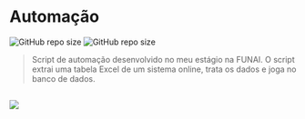 # Automação

![GitHub repo size](https://img.shields.io/github/last-commit/davimcostaa/automacao?style=for-the-badge)
![GitHub repo size](https://img.shields.io/github/languages/count/davimcostaa/automacao?color=light%20green&style=for-the-badge)

> Script de automação desenvolvido no meu estágio na FUNAI. O script extrai uma tabela Excel de um sistema online, trata os dados e joga no banco de dados.

##
<img src="https://img.shields.io/badge/Python-14354C?style=for-the-badge&logo=python&logoColor=white" />
